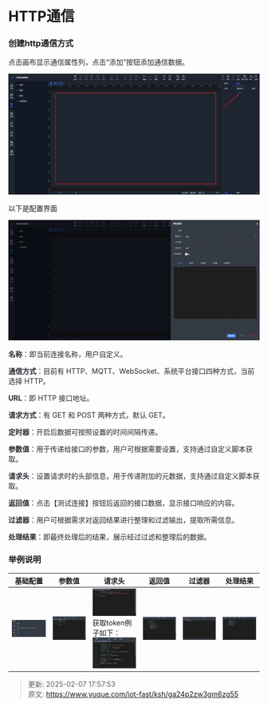 # HTTP通信

### 创建http通信方式
<font style="color:rgb(36, 41, 47);">点击画布显示通信属性列，点击“添加”按钮添加通信数据。</font>

![1724752780425-609d1d0a-7dee-4424-b246-f1868ed7ff76.png](./img/Unq6ObX6ksGq88QX/1724752780425-609d1d0a-7dee-4424-b246-f1868ed7ff76-538745.png)

以下是配置界面

![1724753100465-d61a0e99-ea76-40ea-b70a-1a2f9bc383f2.png](./img/Unq6ObX6ksGq88QX/1724753100465-d61a0e99-ea76-40ea-b70a-1a2f9bc383f2-922674.png)

**<font style="color:rgb(36, 41, 47);">名称</font>**<font style="color:rgb(36, 41, 47);">：即当前连接名称，用户自定义。</font>

**<font style="color:rgb(36, 41, 47);">通信方式</font>**<font style="color:rgb(36, 41, 47);">：目前有 HTTP、MQTT、WebSocket、系统平台接口四种方式，当前选择 HTTP。</font>

**<font style="color:rgb(36, 41, 47);">URL</font>**<font style="color:rgb(36, 41, 47);">：即 HTTP 接口地址。</font>

**<font style="color:rgb(36, 41, 47);">请求方式</font>**<font style="color:rgb(36, 41, 47);">：有 GET 和 POST 两种方式，默认 GET。</font>

**<font style="color:rgb(36, 41, 47);">定时器</font>**<font style="color:rgb(36, 41, 47);">：开启后数据可按照设置的时间间隔传递。</font>

**<font style="color:rgb(36, 41, 47);">参数值</font>**<font style="color:rgb(36, 41, 47);">：用于传递给接口的参数，用户可根据需要设置，支持通过自定义脚本获取。</font>

**<font style="color:rgb(36, 41, 47);">请求头</font>**<font style="color:rgb(36, 41, 47);">：设置请求时的头部信息，用于传递附加的元数据，支持通过自定义脚本获取。</font>

**<font style="color:rgb(36, 41, 47);">返回值</font>**<font style="color:rgb(36, 41, 47);">：点击【测试连接】按钮后返回的接口数据，显示接口响应的内容。</font>

**<font style="color:rgb(36, 41, 47);">过滤器</font>**<font style="color:rgb(36, 41, 47);">：用户可根据需求对返回结果进行整理和过滤输出，提取所需信息。</font>

**<font style="color:rgb(36, 41, 47);">处理结果</font>**<font style="color:rgb(36, 41, 47);">：即最终处理后的结果，展示经过过滤和整理后的数据。</font>

### 举例说明
| 基础配置 | 参数值 | 请求头 | 返回值 | 过滤器 | 处理结果 |
| --- | --- | --- | --- | --- | --- |
| ![1724809022739-16f7c493-aa8b-4e00-b74b-c851050d2716.png](./img/Unq6ObX6ksGq88QX/1724809022739-16f7c493-aa8b-4e00-b74b-c851050d2716-685453.png) | ![1738916962575-5986361a-3d49-4f81-96a3-c194b4203a03.png](./img/Unq6ObX6ksGq88QX/1738916962575-5986361a-3d49-4f81-96a3-c194b4203a03-340581.png) | ![1738916989872-e2c45ebb-3209-4863-bef6-09dee1e1344d.png](./img/Unq6ObX6ksGq88QX/1738916989872-e2c45ebb-3209-4863-bef6-09dee1e1344d-706049.png)<br/>获取token例子如下：<br/>![1738922271699-73945ada-a7f9-4c67-8500-2d860e42400f.png](./img/Unq6ObX6ksGq88QX/1738922271699-73945ada-a7f9-4c67-8500-2d860e42400f-303524.png) | ![1724809043568-ed07a0d2-a1b3-4a32-ac20-2fa46e00eaa2.png](./img/Unq6ObX6ksGq88QX/1724809043568-ed07a0d2-a1b3-4a32-ac20-2fa46e00eaa2-165776.png) | ![1724809065446-11bbf4ad-35f8-4761-8dc9-b6892716b978.png](./img/Unq6ObX6ksGq88QX/1724809065446-11bbf4ad-35f8-4761-8dc9-b6892716b978-802081.png) | ![1724809075004-3504d343-f187-4512-a60e-1035e113361c.png](./img/Unq6ObX6ksGq88QX/1724809075004-3504d343-f187-4512-a60e-1035e113361c-621957.png) |




> 更新: 2025-02-07 17:57:53  
> 原文: <https://www.yuque.com/iot-fast/ksh/ga24p2zw3gm6zg55>